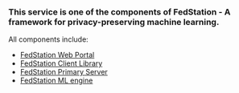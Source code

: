 ### This service is one of the components of FedStation - A framework for privacy-preserving machine learning.

All components include:
- [FedStation Web Portal](https://github.com/TarangGarlapally/FedStation-Web-Portal)
- [FedStation Client Library](https://github.com/TarangGarlapally/FedStation-lib)
- [FedStation Primary Server](https://github.com/TarangGarlapally/FedStation-Primary-Server)
- [FedStation ML engine](https://github.com/TarangGarlapally/FedStation-ML-Service)
